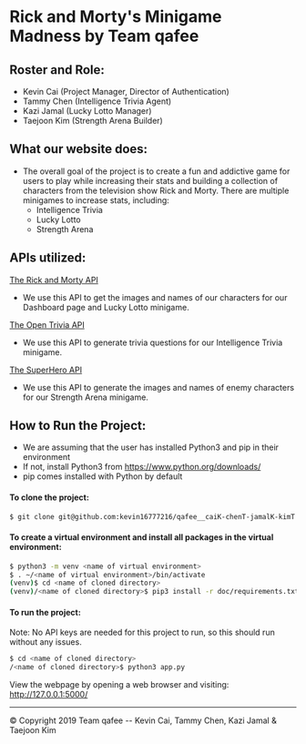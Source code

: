 # Rick and Morty's Minigame Madness by Team qafee 
## Roster and Role:
- Kevin Cai (Project Manager, Director of Authentication)
- Tammy Chen (Intelligence Trivia Agent)
- Kazi Jamal (Lucky Lotto Manager)
- Taejoon Kim (Strength Arena Builder)

## What our website does:
- The overall goal of the project is to create a fun and addictive game for users to play while increasing their stats and building a collection of characters from the television show Rick and Morty. There are multiple minigames to increase stats, including:
  - Intelligence Trivia
  - Lucky Lotto
  - Strength Arena

## APIs utilized:
[The Rick and Morty API](https://docs.google.com/document/d/1oK0klhp__LHP9kxb3D70cbbI46i1mMnmDMI4y1XS3B4/)
  - We use this API to get the images and names of our characters for our Dashboard page and Lucky Lotto minigame.

[The Open Trivia API](https://docs.google.com/document/d/1yp2nicOExDYlrEfdvqspD17Kz5c-xMSWHudfmNjJgQ4/)
  - We use this API to generate trivia questions for our Intelligence Trivia minigame.
  
[The SuperHero API](https://docs.google.com/document/d/1C6-MBqUFIsfcOkAEePMlcC7ywP8SoCNd4RhlKG4zMjk/)
  - We use this API to generate the images and names of enemy characters for our Strength Arena minigame.
  
## How to Run the Project:
- We are assuming that the user has installed Python3 and pip in their environment
- If not, install Python3 from https://www.python.org/downloads/
- pip comes installed with Python by default

#### To clone the project: 
```bash
$ git clone git@github.com:kevin16777216/qafee__caiK-chenT-jamalK-kimT.git
```

#### To create a virtual environment and install all packages in the virtual environment:
```bash
$ python3 -m venv <name of virtual environment>
$ . ~/<name of virtual environment>/bin/activate  
(venv)$ cd <name of cloned directory>
(venv)/<name of cloned directory>$ pip3 install -r doc/requirements.txt
```

#### To run the project: 
Note: No API keys are needed for this project to run, so this should run without any issues.
```bash
$ cd <name of cloned directory>
/<name of cloned directory>$ python3 app.py 
```

View the webpage by opening a web browser and visiting: http://127.0.0.1:5000/

---
© Copyright 2019 Team qafee -- Kevin Cai, Tammy Chen, Kazi Jamal & Taejoon Kim
